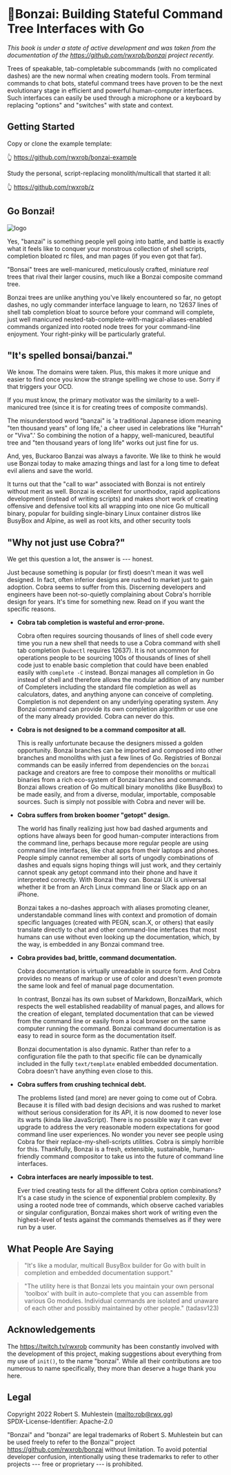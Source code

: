 # 🌳Bonzai: Building Stateful Command Tree Interfaces with Go

*This book is under a state of active development and was taken from the documentation of the https://github.com/rwxrob/bonzai project recently.*

Trees of speakable, tab-completable subcommands (with no complicated dashes) are the new normal when creating modern tools. From terminal commands to chat bots, stateful command trees have proven to be the next evolutionary stage in efficient and powerful human-computer interfaces. Such interfaces can easily be used through a microphone or a keyboard by replacing "options" and "switches" with state and context.

## Getting Started

Copy or clone the example template:

👆 <https://github.com/rwxrob/bonzai-example>

Study the personal, script-replacing monolith/multicall that started it all:

👆 <https://github.com/rwxrob/z>

## Go Bonzai!

![logo](logo.png)

Yes, "banzai" is something people yell going into battle, and battle is exactly what it feels like to conquer your monstrous collection of shell scripts, completion bloated rc files, and man pages (if you even got that far).

"Bonsai" trees are well-manicured, meticulously crafted, miniature *real* trees that rival their larger cousins, much like a Bonzai composite command tree.

Bonzai trees are unlike anything you've likely encountered so far, no getopt dashes, no ugly commander interface language to learn, no 12637 lines of shell tab completion bloat to source before your command will complete, just well manicured nested-tab-complete-with-magical-aliases-enabled commands organized into rooted node trees for your command-line enjoyment. Your right-pinky will be particularly grateful.

## "It's spelled bonsai/banzai."

We know. The domains were taken. Plus, this makes it more unique and easier to find once you know the strange spelling we chose to use. Sorry if that triggers your OCD.

If you must know, the primary motivator was the similarity to a
well-manicured tree (since it is for creating trees of composite
commands).

The misunderstood word "banzai" is 'a traditional Japanese idiom
meaning "ten thousand years" of long life,' a cheer used in
celebrations like "Hurrah" or "Viva".' So combining the notion of a
happy, well-manicured, beautiful tree and "ten thousand years of
long life" works out just fine for us.

And, yes, Buckaroo Banzai was always a favorite. We like to think he
would use Bonzai today to make amazing things and last for a long time
to defeat evil aliens and save the world.

It turns out that the "call to war" associated with Bonzai is not
entirely without merit as well. Bonzai is excellent for unorthodox,
rapid applications development (instead of writing scripts) and makes
short work of creating offensive and defensive tool kits all wrapping
into one nice Go multicall binary, popular for building single-binary
Linux container distros like BusyBox and Alpine, as well as root kits,
and other security tools

## "Why not just use Cobra?"

We get this question a lot, the answer is --- honest.

Just because something is popular (or first) doesn't mean it was well
designed. In fact, often inferior designs are rushed to market just to
gain adoption. Cobra seems to suffer from this. Discerning developers
and engineers have been not-so-quietly complaining about Cobra's
horrible design for years. It's time for something new. Read on if you
want the specific reasons.

* **Cobra tab completion is wasteful and error-prone.**

  Cobra often requires sourcing thousands of lines of shell code every
  time you run a new shell that needs to use a Cobra command with shell
  tab completion (`kubectl` requires 12637). It is not uncommon for
  operations people to be sourcing 100s of thousands of lines of shell
  code just to enable basic completion that could have been enabled
  easily with `complete -C` instead. Bonzai manages all completion in Go
  instead of shell and therefore allows the modular addition of any
  number of Completers including the standard file completion as well as
  calculators, dates, and anything anyone can conceive of completing.
  Completion is not dependent on any underlying operating system. Any
  Bonzai command can provide its own completion algorithm or use one of
  the many already provided. Cobra can never do this.

* **Cobra is not designed to be a command compositor at all.**

  This is really unfortunate because the designers missed a golden
  opportunity. Bonzai branches can be imported and composed into other
  branches and monoliths with just a few lines of Go. Registries of
  Bonzai commands can be easily inferred from dependencies on the
  `bonzai` package and creators are free to compose their monoliths or
  multicall binaries from a rich eco-system of Bonzai branches and
  commands. Bonzai allows creation of Go multicall binary monoliths
  (like BusyBox) to be made easily, and from a diverse, modular,
  importable, composable sources. Such is simply not possible with Cobra
  and never will be.

* **Cobra suffers from broken boomer "getopt" design.**

  The world has finally realizing just how bad dashed arguments and
  options have always been for good human-computer interactions from the
  command line, perhaps because more regular people are using command
  line interfaces, like chat apps from their laptops and phones. People
  simply cannot remember all sorts of ungodly combinations of dashes and
  equals signs hoping things will just work, and they certainly cannot
  speak any getopt command into their phone and have it interpreted
  correctly. With Bonzai they can. Bonzai UX is universal whether it be
  from an Arch Linux command line or Slack app on an iPhone.

  Bonzai takes a no-dashes approach with aliases promoting cleaner,
  understandable command lines with context and promotion of domain
  specific languages (created with PEGN, scan.X, or others) that easily
  translate directly to chat and other command-line interfaces that most
  humans can use without even looking up the documentation, which, by
  the way, is embedded in any Bonzai command tree.

* **Cobra provides bad, brittle, command documentation.**

  Cobra documentation is virtually unreadable in source form. And Cobra
  provides no means of markup or use of color and doesn't even promote
  the same look and feel of manual page documentation.

  In contrast, Bonzai has its own subset of Markdown, BonzaiMark, which
  respects the well established readability of manual pages, and allows
  for the creation of elegant, templated documentation that can be
  viewed from the command line or easily from a local browser on the
  same computer running the command. Bonzai command documentation is as
  easy to read in source form as the documentation itself.

  Bonzai documentation is also dynamic. Rather than refer to a
  configuration file the path to that specific file can be dynamically
  included in the fully `text/template` enabled embedded documentation.
  Cobra doesn't have anything even close to this.

* **Cobra suffers from crushing technical debt.**

  The problems listed (and more) are never going to come out of Cobra.
  Because it is filled with bad design decisions and was rushed to
  market without serious consideration for its API, it is now doomed to
  never lose its warts (kinda like JavaScript). There is no possible way
  it can ever upgrade to address the very reasonable modern expectations
  for good command line user experiences. No wonder you never see people
  using Cobra for their replace-my-shell-scripts utilities. Cobra is
  simply horrible for this. Thankfully, Bonzai is a fresh, extensible,
  sustainable, human-friendly command compositor to take us into the
  future of command line interfaces.

* **Cobra interfaces are nearly impossible to test.**

  Ever tried creating tests for all the different Cobra option
  combinations? It's a case study in the science of exponential problem
  complexity. By using a rooted node tree of commands, which
  observe cached variables or singular configuration, Bonzai makes short
  work of writing even the highest-level of tests against the commands
  themselves as if they were run by a user.

## What People Are Saying

> "It's like a modular, multicall BusyBox builder for Go with built in
> completion and embedded documentation support."

> "The utility here is that Bonzai lets you maintain your own personal
> 'toolbox' with built in auto-complete that you can assemble from
> various Go modules. Individual commands are isolated and unaware of
> each other and possibly maintained by other people." (tadasv123)

## Acknowledgements

The <https://twitch.tv/rwxrob> community has been constantly involved
with the development of this project, making suggestions about
everything from my use of `init()`, to the name "bonzai". While all their
contributions are too numerous to name specifically, they 
more than deserve a huge thank you here.

## Legal

Copyright 2022 Robert S. Muhlestein (<mailto:rob@rwx.gg>)  
SPDX-License-Identifier: Apache-2.0

"Bonzai" and "bonzai" are legal trademarks of Robert S. Muhlestein but
can be used freely to refer to the Bonzai™ project
<https://github.com/rwxrob/bonzai> without limitation. To avoid
potential developer confusion, intentionally using these trademarks to
refer to other projects --- free or proprietary --- is prohibited.
